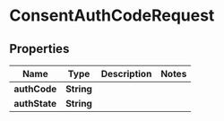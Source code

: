 
# ConsentAuthCodeRequest

## Properties
Name | Type | Description | Notes
------------ | ------------- | ------------- | -------------
**authCode** | **String** |  | 
**authState** | **String** |  | 



